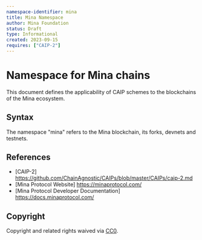 ```yaml
---
namespace-identifier: mina
title: Mina Namespace
author: Mina Foundation
status: Draft
type: Informational
created: 2023-09-15
requires: ["CAIP-2"]
---
```


# Namespace for Mina chains

This document defines the applicability of CAIP schemes to the blockchains of
the Mina ecosystem.

## Syntax

The namespace "mina" refers to the Mina blockchain, its forks, devnets and testnets.

## References

- [CAIP-2] https://github.com/ChainAgnostic/CAIPs/blob/master/CAIPs/caip-2.md
- [Mina Protocol Website] https://minaprotocol.com/
- [Mina Protocol Developer Documentation] https://docs.minaprotocol.com/

## Copyright

Copyright and related rights waived
via [CC0](https://creativecommons.org/publicdomain/zero/1.0/).